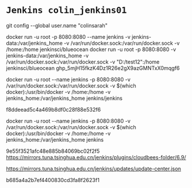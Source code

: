 # `Jenkins colin_jenkins01`
git config --global user.name "colinsarah"

docker run  -u root -p 8080:8080 --name jenkins -v jenkins-data:/var/jenkins_home  -v /var/run/docker.sock:/var/run/docker.sock -v /home:/home jenkinsci/blueocean
docker run -u root -p 8080:8080  -v jenkins-data:/var/jenkins_home  -v /var/run/docker.sock:/var/run/docker.sock -v "D:/test12":/home jenkinsci/blueocean
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

docker run -u root --name jenkins -p 8080:8080 -v /var/run/docker.sock:/var/run/docker.sock -v $(which docker):/usr/bin/docker -v /home:/home -v jenkins_home:/var/jenkins_home  jenkins/jenkins

f8ddeead5c4a469b8df0c28f88e532f6

docker run -u root --name jenkins -p 8080:8080 -v /var/run/docker.sock:/var/run/docker.sock -v $(which docker):/usr/bin/docker -v /home:/home -v jenkins_home:/var/jenkins_home  jenkins

9e55f3521afc48e885b84069bc02f2f5
https://mirrors.tuna.tsinghua.edu.cn/jenkins/plugins/cloudbees-folder/6.9/


https://mirrors.tuna.tsinghua.edu.cn/jenkins/updates/update-center.json

b685a4a2b7ef4400830cd3fa8f2623f1
